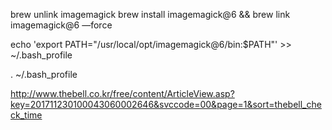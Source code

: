 brew unlink imagemagick
brew install imagemagick@6 && brew link imagemagick@6 —force

echo 'export PATH="/usr/local/opt/imagemagick@6/bin:$PATH"' >> ~/.bash_profile

. ~/.bash_profile




http://www.thebell.co.kr/free/content/ArticleView.asp?key=201711230100043060002646&svccode=00&page=1&sort=thebell_check_time
